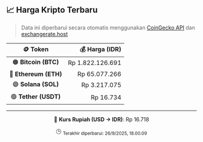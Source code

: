 

<!-- HARGA_KRIPTO -->
## 📈 Harga Kripto Terbaru

> Data ini diperbarui secara otomatis menggunakan [CoinGecko API](https://www.coingecko.com/) dan [exchangerate.host](https://exchangerate.host/)

<div align="center">

| 🪙 Token | 💰 Harga (IDR) |
|:------:|---------------:|
| 🟠 **Bitcoin (BTC)**   | Rp 1.822.126.691 |
| 🔵 **Ethereum (ETH)**  | Rp 65.077.266 |
| 🟣 **Solana (SOL)**    | Rp 3.217.075 |
| 🟢 **Tether (USDT)**   | Rp 16.734 |

---

💱 **Kurs Rupiah (USD → IDR)**: Rp 16.718

🕒 <sub>Terakhir diperbarui: 26/9/2025, 18.00.09</sub>

</div>
<!-- /HARGA_KRIPTO -->